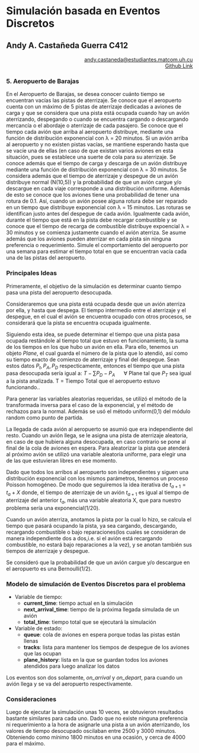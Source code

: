 # Simulación basada en Eventos Discretos
## Andy A. Castañeda Guerra C412

<div style="text-align: right"> <a href="mailto:andy.castaneda@estudiantes.matcom.uh.cu"> andy.castaneda@estudiantes.matcom.uh.cu </a>  </div>

<div style="text-align: right"> <a href="https://github.com/Yumenio/simulation-discrete-event"> Github Link </a> </div>



### 5. Aeropuerto de Barajas

En el Aeropuerto de Barajas, se desea conocer cuánto tiempo se encuentran vacı́as las pistas de aterrizaje. Se conoce que el aeropuerto cuenta con un máximo de 5 pistas de aterrizaje dedicadas a aviones de carga y que se considera que una pista está ocupada cuando hay un avión aterrizando, despegando o cuando se encuentra cargando o descargando mercancı́a o el abordaje o aterrizaje de cada pasajero. Se conoce que el tiempo cada avión que arriba al aeropuerto distribuye, mediante una función de distribución exponencial con λ = 20 minutos. Si un avión arriba al aeropuerto y no existen pistas vacı́as, se mantiene esperando hasta que se vacı́e una de ellas (en caso de que existan varios aviones en esta situación, pues se establece una suerte de cola para su aterrizaje. Se conoce además que el tiempo de carga y descarga de un avión distribuye mediante una función de distribución exponencial con λ = 30 minutos. Se considera además que el tiempo de aterrizaje y despegue de un avión distribuye normal (N(10,5)) y la probabilidad de que un avión cargue y/o descargue en cada viaje corresponde a una distribución uniforme. Además de esto se conoce que los aviones tiene una probabilidad de tener una rotura de 0.1. Ası́, cuando un avión posee alguna rotura debe ser reparado en un tiempo que distribuye exponencial con λ = 15 minutos. Las roturas se identifican justo antes del despegue de cada avión. Igualmente cada avión, durante el tiempo que está en la pista debe recargar combustible y se conoce que el tiempo de recarga de combustible distribuye expoencial λ = 30 minutos y se comienza justamente cuando el avión aterriza. Se asume además que los aviones pueden aterrizar en cada pista sin ninguna preferencia o requerimiento. Simule el comportamiento del aeropuerto por una semana para estimar el tiempo total en que se encuentran vacı́a cada una de las pistas del aeropuerto.





### Principales Ideas

Primeramente, el objetivo de la simulación es determinar cuanto tiempo pasa una pista del aeropuerto desocupada.

Consideraremos que una pista está ocupada desde que un avión aterriza por ella, y hasta que despega. El tiempo intermedio entre el aterrizaje y el despegue, en el cual el avión se encuentra ocupado con otros procesos, se considerará que la pista se encuentra ocupada igualmente.

Siguiendo esta idea, se puede determinar el tiempo que una pista pasa ocupada restándole al tiempo total que estuvo en funcionamiento, la suma de los tiempos en los que hubo un avión en ella. Para ello, tenemos un objeto *Plane*, el cual guarda el número de la pista que lo atendió, así como su tiempo exacto de comienzo de aterrizaje y final del despegue. Sean estos datos $P_t, P_A,P_D$ respecticamente, entonces el tiempo que una pista pasa desocupada sería igual a: $T - \sum P_D-P_A ~~~~~~\forall ~\text{Plane tal que $P_T$ sea igual a la pista analizada.  T = Tiempo Total que el aeropuerto estuvo funcionando.}$. 

Para generar las variables aleatorias requeridas, se utilizó el método de la transformada inversa para el caso de la exponencial, y el método de rechazos para la normal. Además se usó el método uniform(0,1) del módulo random como punto de partida.

La llegada de cada avión al aeropuerto se asumió que era independiente del resto. Cuando un avión llega, se le asigna una pista de aterrizaje aleatoria, en caso de que hubiera alguna desocupada, en caso contrario se pone al final de la cola de aviones en espera. Para aleatorizar la pista que atenderá al próximo avión se utilizó una variable aleatoria uniforme, para elegir una de las que estuvieran libres en ese momento.



Dado que todos los arribos al aeropuerto son independientes y siguen una distribución exponencial con los mismos parámetros, tenemos un proceso Poisson homogéneo. De modo que seguiremos la idea iterativa de $t_{a+1}=t_a+X$ donde, el tiempo de aterrizaje de un avión $t_{a+1}$ es igual al tiempo de aterrizaje del anterior $t_a$, más una variable aleatoria X, que para nuestro problema sería una exponencial(1/20).



Cuando un avión aterriza, anotamos la pista por la cual lo hizo, se calcula el tiempo que pasará ocupando la pista, ya sea cargando, descargando, recargando combustible o bajo reparaciones(los cuales se consideran de manera independiente dos a dos,i.e. si el avión está recargando combustible, no estará bajo reparaciones a la vez), y se anotan también sus tiempos de aterrizaje y despegue.



Se consideró que la probabilidad de que un avión cargue y/o descargue en el aeropuerto es una Bernoulli(1/2).





### Modelo de simulación de Eventos Discretos para el problema

* Variable de tiempo:
  * **current_time**: tiempo actual en la simulación
  * **next_arrival_time**: tiempo de la próxima llegada simulada de un avión
  * **total_time**: tiempo total que se ejecutará la simulación
* Variable de estado:
  * **queue**: cola de aviones en espera porque todas las pistas están llenas
  * **tracks**: lista para mantener los tiempos de despegue de los aviones que las ocupan
  * **plane_history**: lista en la que se guardan todos los aviones atendidos para luego analizar los datos

Los eventos son dos solamente, *on_arrival* y *on_depart*, para cuando un avión llega y se va del aeropuerto respectivamente.





### Consideraciones

Luego de ejecutar la simulación unas 10 veces, se obtuvieron resultados bastante similares para cada uno. Dado que no existe ninguna preferencia ni requerimiento a la hora de asignarle una pista a un avión aterrizando, los valores de tiempo desocupado oscilaban entre 2500 y 3000 minutos. Obteniendo como mínimo 1800 minutos en una ocasión, y cerca de 4000 para el máximo.

